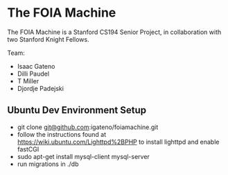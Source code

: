 # The FOIA Machine

The FOIA Machine is a Stanford CS194 Senior Project, in collaboration with two
Stanford Knight Fellows.

Team:
- Isaac Gateno
- Dilli Paudel
- T Miller
- Djordje Padejski

## Ubuntu Dev Environment Setup

- git clone git@github.com:igateno/foiamachine.git
- follow the instructions found at https://wiki.ubuntu.com/Lighttpd%2BPHP
to install lighttpd and enable fastCGI
- sudo apt-get install mysql-client mysql-server
- run migrations in ./db
